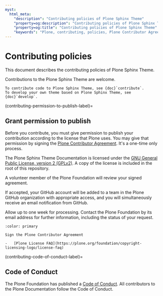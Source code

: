 ```yaml
---
myst:
  html_meta:
    "description": "Contributing policies of Plone Sphinx Theme"
    "property=og:description": "Contributing policies of Plone Sphinx Theme"
    "property=og:title": "Contributing policies of Plone Sphinx Theme"
    "keywords": "Plone, contributing, policies, Plone Contributor Agreement, License, Code of Conduct, contribute"
---
```


# Contributing policies

This document describes the contributing policies of Plone Sphinx Theme.

Contributions to the Plone Sphinx Theme are welcome.

```{seealso}
To contribute code to Plone Sphinx Theme, see {doc}`contribute`.
To develop your own theme based on Plone Sphinx Theme, see {doc}`develop`.
```


(contributing-permission-to-publish-label)=

## Grant permission to publish

Before you contribute, you must give permission to publish your contribution according to the license that Plone uses.
You may give that permission by signing the [Plone Contributor Agreement](https://plone.org/foundation/contributors-agreement).
It's a one-time only process.

The Plone Sphinx Theme Documentation is licensed under the [GNU General Public License, version 2 (GPLv2)](https://github.com/plone/plone-sphinx-theme/blob/main/LICENSE).
A copy of the license is included in the root of this repository.

A volunteer member of the Plone Foundation will review your signed agreement.

If accepted, your GitHub account will be added to a team in the Plone GitHub organization with appropriate access, and you will simultaneously receive an email notification from GitHub.

Allow up to one week for processing.
Contact the Plone Foundation by its email address for further information, including the status of your request.

```{button-link} https://plone.org/foundation/contributors-agreement
:color: primary

Sign the Plone Contributor Agreement
```

```{seealso}
-   [Plone License FAQ](https://plone.org/foundation/copyright-licensing-logo/license-faq)
```


(contributing-code-of-conduct-label)=

## Code of Conduct

The Plone Foundation has published a [Code of Conduct](https://plone.org/foundation/materials/foundation-resolutions/code-of-conduct).
All contributors to the Plone Documentation follow the Code of Conduct.
